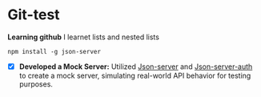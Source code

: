 # Git-test
**Learning github**
I learnet lists and nested lists
```
npm install -g json-server
```
- [x] **Developed a Mock Server:** Utilized [Json-server](https://www.npmjs.com/package/json-server) and [Json-server-auth](https://www.npmjs.com/package/json-server-auth) to create a mock server, simulating real-world API behavior for testing purposes.
